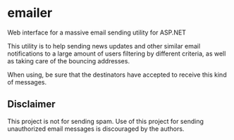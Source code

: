 emailer
=======

Web interface for a massive email sending utility for ASP.NET

This utility is to help sending news updates and other similar email
notifications to a large amount of users filtering by different
criteria, as well as taking care of the bouncing addresses.

When using, be sure that the destinators have accepted to receive
this kind of messages.

Disclaimer
----------

This project is not for sending spam.  Use of this project for sending
unauthorized email messages is discouraged by the authors.
